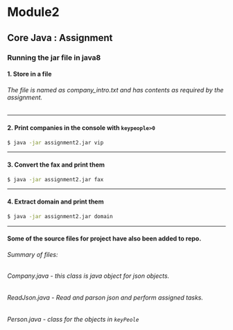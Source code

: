 # Module2
## Core Java : Assignment
### Running the jar file in java8

#### 1. Store in a file
###### The file is named as company_intro.txt and has contents as required by the assignment.

--------------------

#### 2. Print companies in the console with ```keypeople>0```
```bash
$ java -jar assignment2.jar vip
```
--------------------

#### 3. Convert the fax and print them
```bash 
$ java -jar assignment2.jar fax
```
--------------------

#### 4. Extract domain and print them
```bash
$ java -jar assignment2.jar domain
```
--------------------

#### Some of the source files for project have also been added to repo.
###### Summary of files:
###### Company.java - this class is java object for json objects.
###### ReadJson.java - Read and parson json and perform assigned tasks.
###### Person.java - class for the objects in ```keyPeole```
